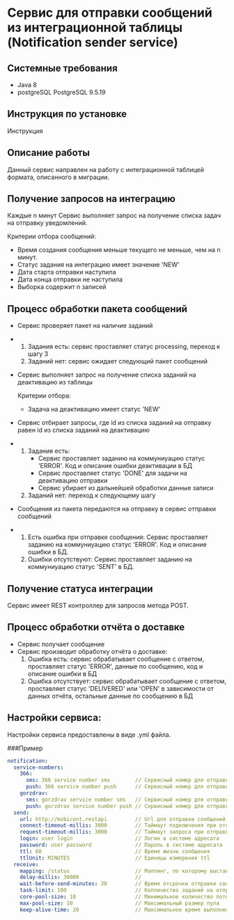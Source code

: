 Сервис для отправки сообщений из интеграционной таблицы (Notification sender service)
=

Системные требования
-
- Java 8
- postgreSQL PostgreSQL 9.5.19

Инструкция по установке
-
Инструкция

Описание работы
-
Данный сервис направлен на работу с интеграционной таблицей формата, описанного в миграции.


Получение запросов на интеграцию
-
Каждые n минут Сервис выполняет запрос на получение списка задач на отправку уведомлений.

Критерии отбора сообщений: 
- Время создания сообщения меньше текущего не меньше, чем на n минут.  
- Статус задания на интеграцию имеет значение 'NEW'
- Дата старта отправки наступила
- Дата конца отправки не наступила
- Выборка содержит n записей

Процесс обработки пакета сообщений
-
- Сервис проверяет пакет на наличие заданий
- 1) Задания есть: сервис проставляет статус processing, переход к шагу 3
  2) Заданий нет: сервис ожидает следующий пакет сообщений
    
- Сервис выполняет запрос на получение списка заданий на деактивацию из таблицы
  
  Критерии отбора: 
  - Задача на деактивацию имеет статус 'NEW'
    
- Сервис отбирает запросы, где id из списка заданий на отправку равен id из списка заданий на деактивацию
- 1) Задания есть:
       - Сервис проставляет заданию на коммуниуацию статус 'ERROR'. Код и описание ошибки деактивации в БД
       - Сервис проставляет статус 'DONE' для задачи на деактивацию отправки
       - Сервис убирает из дальнейшей обработки данные записи
  2) Заданий нет: переход к следующему шагу
- Сообщения из пакета передаются на отправку в сервис отправки сообщений
- 1) Есть ошибка при отправке сообщения: Сервис проставляет заданию на коммуниуацию статус 'ERROR'. Код и описание ошибки в БД.
  2) Ошибки отсутствуют: Сервис проставляет заданию на коммуниуацию статус 'SENT' в БД.


Получение статуса интеграции
-
Сервис имеет REST контроллер для запросов метода POST.

Процесс обработки отчёта о доставке
-

- Сервис получает сообщение
- Сервис производит обработку отчёта о доставке:
  1) Ошибка есть: сервис обрабатывает сообщение с ответом, проставляет статус 'ERROR', данные по сообщению, код и
  описание ошибки в БД 
  2) Ошибка отсутствует:  сервис обрабатывает сообщение с ответом, проставляет статус 'DELIVERED'
  или 'OPEN' в зависимости от данных отчёта, остальные данные по сообщению в БД

Настройки сервиса:
-
Настройки сервиса предоставлены в виде .yml файла.

###Пример
```yaml
notification:
  service-numbers:
    366:
      sms: 366 service number sms        // Сервисный номер для отправки смс вендора 36.6
      push: 366 service number push      // Сервисный номер для отправки пушей вендора 36.6
    gorzdrav:
      sms: gorzdrav service number sms   // Сервисный номер для отправки смс вендора 36.6
      push: gorzdrav service number push // Сервисный номер для отправки смс вендора 36.6
  send:
    url: http://mobicont.restapi         // Url для отправки сообщений
    connect-timeout-millis: 3000         // Таймаут подключения при отправке сообщений
    request-timeout-millis: 3000         // Таймаут запроса при отправке сообщений
    login: user login                    // Логин в системе адресата
    password: user password              // Пароль в системе адресата
    ttl: 60                              // Время жизни сообщения
    ttlUnit: MINUTES                     // Единицы измерения ttl
  receive:
    mapping: /status                     // Маппинг, по которому выставляется контроллер для получения статусов
    delay-millis: 30000                  // 
    wait-before-send-minutes: 30         // Время отсрочки отправки сообщения для возможности деактивации
    task-limit: 100                      // Колличество заданий на отправку в пакете
    core-pool-size: 10                   // Минимальное количество потоков, используемых пулом 
    max-pool-size: 10                    // Максимальный размер пула
    keep-alive-time: 20                  // Максимальное время выполнения обработки
```